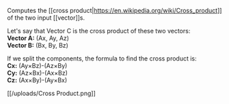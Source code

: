 Computes the [[cross product|https://en.wikipedia.org/wiki/Cross_product]] of the two input [[vector]]s.

Let's say that Vector C is the cross product of these two vectors:\
**Vector A:** (Ax, Ay, Az)\
**Vector B:** (Bx, By, Bz)

If we split the components, the formula to find the cross product is:\
**Cx:** (Ay×Bz)-(Az×By)\
**Cy:** (Az×Bx)-(Ax×Bz)\
**Cz:** (Ax×By)-(Ay×Bx)

[[/uploads/Cross Product.png]]